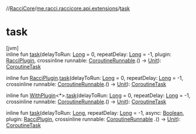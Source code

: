 //[RacciCore](../../index.md)/[me.racci.raccicore.api.extensions](index.md)/[task](task.md)

# task

[jvm]\
inline fun [task](task.md)(delayToRun: [Long](https://kotlinlang.org/api/latest/jvm/stdlib/kotlin/-long/index.html) = 0, repeatDelay: [Long](https://kotlinlang.org/api/latest/jvm/stdlib/kotlin/-long/index.html) = -1,
plugin: [RacciPlugin](../me.racci.raccicore.api.plugin/-racci-plugin/index.md), crossinline runnable: [CoroutineRunnable](../me.racci.raccicore.api.scheduler/-coroutine-runnable/index.md).()
-&gt; [Unit](https://kotlinlang.org/api/latest/jvm/stdlib/kotlin/-unit/index.html)): [CoroutineTask](../me.racci.raccicore.api.scheduler/-coroutine-task/index.md)

inline fun [RacciPlugin](../me.racci.raccicore.api.plugin/-racci-plugin/index.md).[task](task.md)(delayToRun: [Long](https://kotlinlang.org/api/latest/jvm/stdlib/kotlin/-long/index.html) = 0,
repeatDelay: [Long](https://kotlinlang.org/api/latest/jvm/stdlib/kotlin/-long/index.html) = -1, crossinline runnable: [CoroutineRunnable](../me.racci.raccicore.api.scheduler/-coroutine-runnable/index.md).()
-&gt; [Unit](https://kotlinlang.org/api/latest/jvm/stdlib/kotlin/-unit/index.html)): [CoroutineTask](../me.racci.raccicore.api.scheduler/-coroutine-task/index.md)

inline fun [WithPlugin](-with-plugin/index.md)&lt;*&gt;.[task](task.md)(delayToRun: [Long](https://kotlinlang.org/api/latest/jvm/stdlib/kotlin/-long/index.html) = 0, repeatDelay: [Long](https://kotlinlang.org/api/latest/jvm/stdlib/kotlin/-long/index.html) = -1, crossinline
runnable: [CoroutineRunnable](../me.racci.raccicore.api.scheduler/-coroutine-runnable/index.md).() -&gt; [Unit](https://kotlinlang.org/api/latest/jvm/stdlib/kotlin/-unit/index.html)): [CoroutineTask](../me.racci.raccicore.api.scheduler/-coroutine-task/index.md)

inline fun [task](task.md)(delayToRun: [Long](https://kotlinlang.org/api/latest/jvm/stdlib/kotlin/-long/index.html), repeatDelay: [Long](https://kotlinlang.org/api/latest/jvm/stdlib/kotlin/-long/index.html) = -1,
async: [Boolean](https://kotlinlang.org/api/latest/jvm/stdlib/kotlin/-boolean/index.html), plugin: [RacciPlugin](../me.racci.raccicore.api.plugin/-racci-plugin/index.md), crossinline runnable: [CoroutineRunnable](../me.racci.raccicore.api.scheduler/-coroutine-runnable/index.md)
.() -&gt; [Unit](https://kotlinlang.org/api/latest/jvm/stdlib/kotlin/-unit/index.html)): [CoroutineTask](../me.racci.raccicore.api.scheduler/-coroutine-task/index.md)
